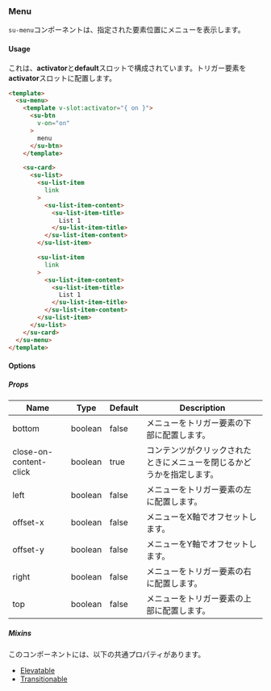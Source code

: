 ### Menu

`su-menu`コンポーネントは、指定された要素位置にメニューを表示します。

<su-divider class="mb-8" />

#### Usage

これは、**activator**と**default**スロットで構成されています。トリガー要素を**activator**スロットに配置します。

```html
<template>
  <su-menu>
    <template v-slot:activator="{ on }">
      <su-btn
        v-on="on"
      >
        menu
      </su-btn>
    </template>

    <su-card>
      <su-list>
        <su-list-item
          link
        >
          <su-list-item-content>
            <su-list-item-title>
              List 1
            </su-list-item-title>
          </su-list-item-content>
        </su-list-item>

        <su-list-item
          link
        >
          <su-list-item-content>
            <su-list-item-title>
              List 1
            </su-list-item-title>
          </su-list-item-content>
        </su-list-item>
      </su-list>
    </su-card>
  </su-menu>
</template>
```

#### Options

<sample class="mb-4" />

##### Props

|Name|Type|Default|Description|
|----|----|-------|-----------|
|bottom|boolean|false|メニューをトリガー要素の下部に配置します。|
|close-on-content-click|boolean|true|コンテンツがクリックされたときにメニューを閉じるかどうかを指定します。|
|left|boolean|false|メニューをトリガー要素の左に配置します。|
|offset-x|boolean|false|メニューをX軸でオフセットします。|
|offset-y|boolean|false|メニューをY軸でオフセットします。|
|right|boolean|false|メニューをトリガー要素の右に配置します。|
|top|boolean|false|メニューをトリガー要素の上部に配置します。|

##### Mixins

このコンポーネントには、以下の共通プロパティがあります。

- [Elevatable](../internals/mixins#Elevatable)
- [Transitionable](../internals/mixins#Transitionable)